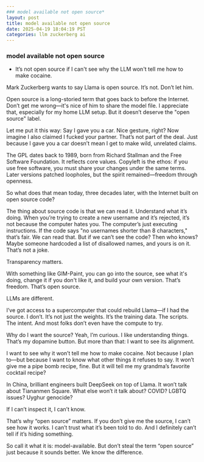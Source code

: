 ```yaml
---
### model available not open source*
layout: post
title: model available not open source
date: 2025-04-19 18:04:19 PST
categories: llm zuckerberg ai
---
```

### model available not open source
 * It’s not open source if I can't see why the LLM won't tell me how to make cocaine.

Mark Zuckerberg wants to say Llama is open source. It’s not. Don’t let him.

Open source is a long-storied term that goes back to before the Internet. Don’t get me wrong—it's nice of him to share the model file. I appreciate that, especially for my home LLM setup. But it doesn’t deserve the "open source" label.

Let me put it this way: Say I gave you a car. Nice gesture, right? Now imagine I also claimed I fucked your partner. That’s not part of the deal. Just because I gave you a car doesn’t mean I get to make wild, unrelated claims.

The GPL dates back to 1989, born from Richard Stallman and the Free Software Foundation. It reflects core values. Copyleft is the ethos: if you use free software, you must share your changes under the same terms. Later versions patched loopholes, but the spirit remained—freedom through openness.

So what does that mean today, three decades later, with the Internet built on open source code?

The thing about source code is that we can read it. Understand what it’s doing. When you’re trying to create a new username and it’s rejected, it’s not because the computer hates you. The computer’s just executing instructions. If the code says "no usernames shorter than 8 characters," that’s fair. We can read that. But if we can’t see the code? Then who knows? Maybe someone hardcoded a list of disallowed names, and yours is on it. That’s not a joke.

Transparency matters.

With something like GIM-Paint, you can go into the source, see what it's doing, change it if you don't like it, and build your own version. That’s freedom. That’s open source.

LLMs are different.

I’ve got access to a supercomputer that could rebuild Llama—if I had the source. I don’t. It’s not just the weights. It’s the training data. The scripts. The intent. And most folks don’t even have the compute to try.

Why do I want the source? Yeah, I’m curious. I like understanding things. That’s my dopamine button. But more than that: I want to see its alignment.

I want to see why it won’t tell me how to make cocaine. Not because I plan to—but because I want to know what other things it refuses to say. It won’t give me a pipe bomb recipe, fine. But it will tell me my grandma’s favorite cocktail recipe?

In China, brilliant engineers built DeepSeek on top of Llama. It won’t talk about Tiananmen Square. What else won’t it talk about? COVID? LGBTQ issues? Uyghur genocide?

If I can’t inspect it, I can’t know.

That’s why “open source” matters. If you don’t give me the source, I can’t see how it works. I can’t trust what it’s been told to do. And I definitely can’t tell if it’s hiding something.

So call it what it is: model-available. But don’t steal the term “open source” just because it sounds better. We know the difference.

